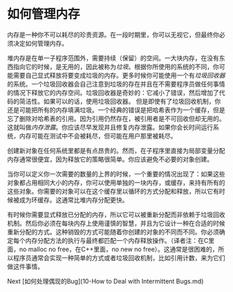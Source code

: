 # 如何管理内存

内存是一种你不可以耗尽的珍贵资源。在一段时期里，你可以无视它，但最终你必须决定如何管理内存。

堆内存是在单一子程序范围外，需要持续（保留）的空间。一大块内存，在没有东西指向它的时候，是无用的，因此被称为*垃圾*。根据你所使用的系统的不同，你可能需要自己显式释放将要变成垃圾的内存。更多时候你可能使用一个有*垃圾回收器*的系统。一个垃圾回收器会自己注意到垃圾的存在并且在不需要程序员做任何事情的情况下释放它的内存空间。垃圾回收器是奇妙的：它减小了错误，然后增加了代码的简洁性。如果可以的话，使用垃圾回收器。
但是即使有了垃圾回收机制，你还是可能把所有的内存填满垃圾。一个经典的错误是把哈希表作为一个缓存，但是忘了删除对哈希表的引用。因为引用仍然存在，被引用者是不可回收但却无用的。这就叫做*内存泄露*。你应该尽早发现并且修复内存泄露。如果你会长时间运行系统，内存可能在测试中不会被耗尽，但可能在用户那里被耗尽。

创建新对象在任何系统里都是有点昂贵的。然而，在子程序里直接为局部变量分配内存通常很便宜，因为释放它的策略很简单。你应该避免不必要的对象创建。

当你可以定义你一次需要的数量的上界的时候，一个重要的情况出现了：如果这些对象都占用相同大小的内存，你可以使用单独的一块内存，或缓存，来持有所有的这些对象。你需要的对象可以在这个缓存里以循环的方式分配和释放，所以它有时候被成为环缓存。这通常比堆内存分配更快。

有时候你需要显式释放已分配的内存，所以它可以被重新分配而非依赖于垃圾回收机制。然后你必须在每块内存上使用谨慎的智慧，并且为它设计一种在合适的时候重新分配的方式。这种销毁的方式可能随着你创建的对象的不同而不同。你必须确定每个内存分配方法的执行与最终都匹配一个内存释放操作。（译者注：在C里面，no malloc no free，在C++里面，no new no free）。这通常是很困难的，所以程序员通常会实现一种简单的方式或者垃圾回收机制，比如引用计数，来为它们做这件事情。

Next [如何处理偶现的Bug](10-How to Deal with Intermittent Bugs.md)
